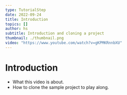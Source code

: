 ```yaml
---
type: TutorialStep
date: 2022-09-24
title: Introduction
topics: []
author: hs
subtitle: Introduction and cloning a project
thumbnail: ./thumbnail.png
video: "https://www.youtube.com/watch?v=gKPMKRnnbXU"
---
```


# Introduction

- What this video is about.
- How to clone the sample project to play along.

